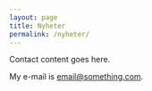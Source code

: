 ```yaml
---
layout: page
title: Nyheter
permalink: /nyheter/
---
```


Contact content goes here.

My e-mail is [email@something.com](mailto:email@something.com).